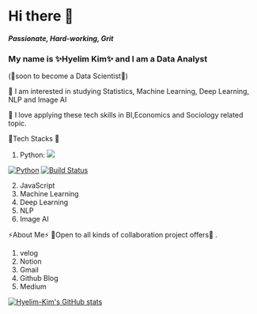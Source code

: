# Hi there 👋

#### _Passionate, Hard-working, Grit_ 

### My name is ✨Hyelim Kim✨ and I am a Data Analyst 
(🌱soon to become a Data Scientist🌱) 

:lemon: I am interested in studying Statistics, Machine Learning, Deep Learning, NLP and Image AI  

:lemon: I love applying these tech skills in BI,Economics and Sociology related topic. 



:cherries:Tech Stacks :cherries:
1) Python: 
<a href="https://github.com/hyelim-kim1028/hyelim-kim1028" target="_blank"><img src="https://img.shields.io/badge/python-red?style=flat-square&logo=python&logoColor=white"/></a> 

[![Python](http://img.shields.io/badge/-python%20blog-red?style=flat-square&logo=github&link=https://zzsza.github.io/)](https://zzsza.github.io/)
[![Build Status](https://travis-ci.org/joemccann/dillinger.svg?branch=master)](https://travis-ci.org/joemccann/dillinger)


2)  JavaScript 
3) Machine Learning 
4) Deep Learning 
5) NLP 
6) Image AI 



⚡About Me⚡ 
👯Open to all kinds of collaboration project offers👯 .
1) velog 
2) Notion 
3) Gmail 
4) Github Blog 
5) Medium 


[![Hyelim-Kim's GitHub stats](https://github-readme-stats.vercel.app/api?username=hyelim-kim1028&theme=nightowl)](https://github.com/hyelim-kim1028/github-readme-stats)
